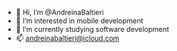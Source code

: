 - 👋 Hi, I’m @AndreinaBaltieri
- 👀 I’m interested in mobile development
- 🌱 I’m currently studying software development 
- 📫 andreinabaltieri@icloud.com

<!---
AndreinaBaltieri/AndreinaBaltieri is a ✨ special ✨ repository because its `README.md` (this file) appears on your GitHub profile.
You can click the Preview link to take a look at your changes.
--->
